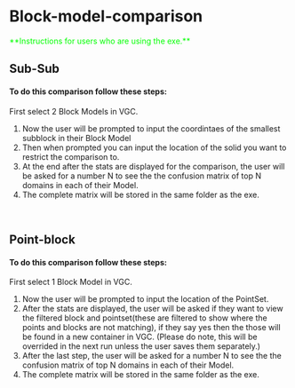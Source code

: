 <h1>Block-model-comparison</h1>
<p><span style="color: #00ff00;">**Instructions for users who are using the exe.**</span></p>
<h2>Sub-Sub</h2>
<h4>To do this comparison follow these steps:</h4>
<p>First select 2 Block Models in VGC.</p>
<ol>
<li>Now the user will be prompted to input the coordintaes of the smallest subblock in their Block Model</li>
<li>Then when prompted you can input the location of the solid you want to restrict the comparison to.</li>
<li>At the end after the stats are displayed for the comparison, the user will be asked for a number N to see the the confusion matrix of top N domains in each of their Model.</li>
<li>The complete matrix will be stored in the same folder as the exe.</li>
</ol>
<p>&nbsp;</p>
<h2>Point-block</h2>
<h4>To do this comparison follow these steps:</h4>
<p>First select 1 Block Model in VGC.</p>
<ol>
<li>Now the user will be prompted to input the location of the PointSet.</li>
<li>After the stats are displayed, the user will be asked if they want to view the filtered block and pointset(these are filtered to show where the points and blocks are not matching), if they say yes then the those will be found in a new container in VGC. (Please do note, this will be overrided in the next run unless the user saves them separately.)</li>
<li>After the last step, the user will be asked for a number N to see the the confusion matrix of top N domains in each of their Model.</li>
<li>The complete matrix will be stored in the same folder as the exe.</li>
</ol>
<p>&nbsp;</p>
